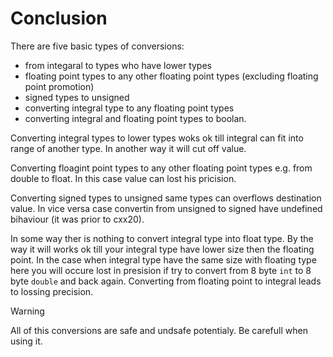 # Conclusion

There are five basic types of conversions:
 - from integaral to types who have lower types
 - floating point types to any other floating point types (excluding floating point promotion)
 - signed types to unsigned
 - converting integral type to any floating point types
 - converting integral and floating point types to boolan.

Converting integral types to lower types woks ok till integral can fit into range of another type.
In another way it will cut off value.

Converting floagint point types to any other floating point types e.g. from double to float. In this case value can lost his pricision.

Converting signed types to unsigned same types can overflows destination value. In vice versa case convertin from unsigned to signed have undefined bihaviour (it was prior to cxx20).

In some way ther is nothing to convert integral type into float type. By the way it will works ok till your integral type have lower size then the floating point. In the case when integral type have the same size with floating type here you will occure lost in presision if try to convert from 8 byte `int` to 8 byte `double` and back again. Converting from floating point to integral leads to lossing precision.

> [!warning]
> All of this conversions are safe and undsafe potentialy. Be carefull when using it.

